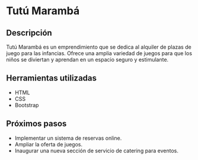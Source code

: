 # Tutú Marambá

## Descripción
Tutú Marambá es un emprendimiento que se dedica al alquiler de plazas de juego para las infancias. Ofrece una amplia variedad de juegos para que los niños se diviertan y aprendan en un espacio seguro y estimulante.

## Herramientas utilizadas

- HTML
- CSS
- Bootstrap

## Próximos pasos 

- Implementar un sistema de reservas online.
- Ampliar la oferta de juegos.
- Inaugurar una nueva sección de servicio de catering para eventos.







